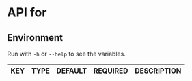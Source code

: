 # API for

## Environment

Run with `-h` or `--help` to see the variables.

|KEY                                |TYPE                                           |DEFAULT                                             |REQUIRED    |DESCRIPTION
|-|-|-|-|-|
